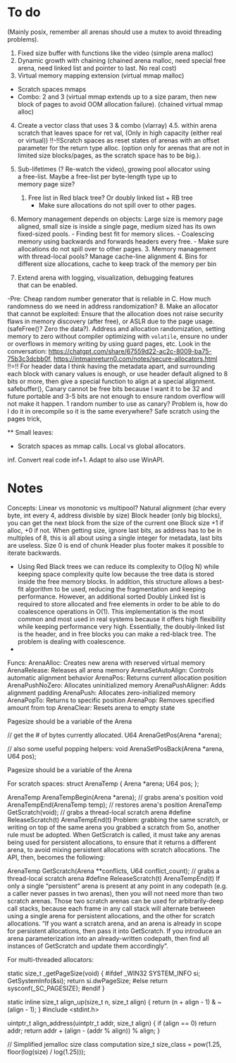 # To do
(Mainly posix, remember all arenas should use a mutex to avoid threading problems).
1. Fixed size buffer with functions like the video (simple arena malloc)
2. Dynamic growth with chaining (chained arena malloc, need special free arena, need linked list and pointer to last. No real cost)
3. Virtual memory mapping extension (virtual mmap malloc) 
- Scratch spaces mmaps
- Combo: 2 and 3 (virtual mmap extends up to a size param, then new block of pages to avoid OOM allocation failure). (chained virtual mmap alloc)
4. Create a vector class that uses 3 & combo (vlarray)
4.5. within arena scratch that leaves space for ret val, (Only in high capacity (either real or virtual))
!!-!!Scratch spaces as reset states of arenas with an offset parameter for the return type alloc. (option only for arenas that are not in limited size blocks/pages, as the scratch space has to be big.).
5. Sub-lifetimes (? Re-watch the video), growing pool allocator using a free-list. Maybe a free-list per byte-length type up to memory page size?
    1. Free list in Red black tree? Or doubly linked list + RB tree
        - Make sure allocations do not spill over to other pages.
6. Memory management depends on objects: Large size is memory page aligned, small size is inside a single page,
medium sized has its own fixed-sized pools.
        - Finding best fit for memory slices.
        - Coalescing memory using backwards and forwards headers every free.
        - Make sure allocations do not spill over to other pages.
    3. Memory management with thread-local pools? Manage cache-line alignment
    4. Bins for different size allocations, cache to keep track of the memory per bin




7. Extend arena with logging, visualization, debugging features that can be enabled.

-Pre: Cheap random number generator that is reliable in C. How much randomness do we need in address randomization?
8. Make an allocator that cannot be exploited: Ensure that the allocation does not raise security flaws in memory discovery (after free), or ASLR due to the page usage. (safeFree()? Zero the data?). Address and allocation randomization, setting memory to zero without compiler optimizing with `volatile`, ensure no under or overflows in memory writing by using guard pages, etc. Look in the conversation: https://chatgpt.com/share/67559d22-ac2c-8009-ba75-75b3c3dcbb0f, https://intmainreturn0.com/notes/secure-allocators.html 
!!=!! For header data I think having the metadata apart, and surrounding each block with canary values is enough, or use header default aligned to 8 bits or more, then give a special function to align at a special alignment.
safebuffer(),
Canary cannot be free bits because I want it to be 32 and future portable and 3-5 bits are not enough to ensure random overflow will not make it happen.
1 random number to use as canary? Problem is, how do I do it in orecompile so it is the same everywhere?
Safe scratch using the pages trick, 

** Small leaves:
- Scratch spaces as mmap calls. Local vs global allocators.



inf. Convert real code
inf+1. Adapt to also use WinAPI.

# Notes
Concepts:
Linear vs monotonic vs multipool?
Natural alignment (char every byte, int every 4, address divisble by size)
Block header (only big blocks), you can get the next block from the size of the current one
Block size +1 if alloc, +0 if not. When getting size, ignore last bits, as address has to be 
in multiples of 8, this is all about using a single integer for metadata, last bits are useless.
Size 0 is end of chunk
Header plus footer makes it possible to iterate backwards.
- Using Red Black trees we can reduce its complexity to O(log N) while keeping 
space complexity quite low because the tree data is stored inside the free
memory blocks. In addition, this structure allows a best-fit algorithm to be
used, reducing the fragmentation and keeping performance. However, an
additional sorted Doubly Linked list is required to store allocated and 
free elements in order to be able to do coalescence operations in O(1).
This implementation is the most common and most used in real systems 
because it offers high flexibility while keeping performance very high.
Essentially, the doubly-linked list is the header, and in free blocks you can make a red-black tree. The problem is dealing with coalescence.
- 
Funcs:
ArenaAlloc: Creates new arena with reserved virtual memory
ArenaRelease: Releases all arena memory
ArenaSetAutoAlign: Controls automatic alignment behavior
ArenaPos: Returns current allocation position
ArenaPushNoZero: Allocates uninitialized memory
ArenaPushAligner: Adds alignment padding
ArenaPush: Allocates zero-initialized memory
ArenaPopTo: Returns to specific position
ArenaPop: Removes specified amount from top
ArenaClear: Resets arena to empty state


Pagesize should be a variable of the Arena

// get the # of bytes currently allocated.
U64 ArenaGetPos(Arena *arena);

// also some useful popping helpers:
void ArenaSetPosBack(Arena *arena, U64 pos);

Pagesize should be a variable of the Arena

For scratch spaces:
struct ArenaTemp
{
  Arena *arena;
  U64 pos;
};

ArenaTemp ArenaTempBegin(Arena *arena); // grabs arena's position
void ArenaTempEnd(ArenaTemp temp);      // restores arena's position
ArenaTemp GetScratch(void); // grabs a thread-local scratch arena
#define ReleaseScratch(t) ArenaTempEnd(t)
Problem: grabbing the same scratch, or writing on top of the same arena you grabbed a scratch from
So, another rule must be adopted. When GetScratch is called, it must take any arenas being used for persistent allocations, to ensure that it returns a different arena, to avoid mixing persistent allocations with scratch allocations. The API, then, becomes the following:

ArenaTemp GetScratch(Arena **conflicts, U64 conflict_count); // grabs a thread-local scratch arena
#define ReleaseScratch(t) ArenaTempEnd(t)
If only a single “persistent” arena is present at any point in any codepath (e.g. a caller never passes in two arenas), then you will not need more than two scratch arenas. Those two scratch arenas can be used for arbitrarily-deep call stacks, because each frame in any call stack will alternate between using a single arena for persistent allocations, and the other for scratch allocations.
“If you want a scratch arena, and an arena is already in scope for persistent allocations, then pass it into GetScratch. If you introduce an arena parameterization into an already-written codepath, then find all instances of GetScratch and update them accordingly”.

For multi-threaded allocators:



static size_t _getPageSize(void) {
#ifdef _WIN32
  SYSTEM_INFO si;
  GetSystemInfo(&si);
  return si.dwPageSize;
#else
  return sysconf(_SC_PAGESIZE);
#endif
}

static inline size_t align_up(size_t n, size_t align) {
  return (n + align - 1) & ~(align - 1);
}
#include <stdint.h>

uintptr_t align_address(uintptr_t addr, size_t align) {
    if (align == 0) return addr;
    return addr + (align - (addr % align)) % align;
}

// Simplified jemalloc size class computation
size_t size_class = pow(1.25, floor(log(size) / log(1.25)));
